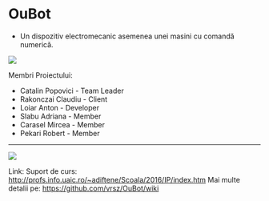 # OuBot 
- Un dispozitiv electromecanic asemenea unei masini cu comandă numerică.


 ![](http://imageshack.com/a/img923/1033/hN5CKw.jpg)

 Membri Proiectului:
 
  - Catalin Popovici  - Team Leader
  - Rakonczai Claudiu - Client
  - Loiar Anton       - Developer
  - Slabu Adriana     - Member
  - Carasel Mircea    - Member
  - Pekari Robert     - Member
  - --
 
  
 ![](https://imagizer.imageshack.us/v2/628x472q90/921/R4GRs9.jpg)

 
 Link: Suport de curs: http://profs.info.uaic.ro/~adiftene/Scoala/2016/IP/index.htm
 Mai multe detalii pe: https://github.com/vrsz/OuBot/wiki
